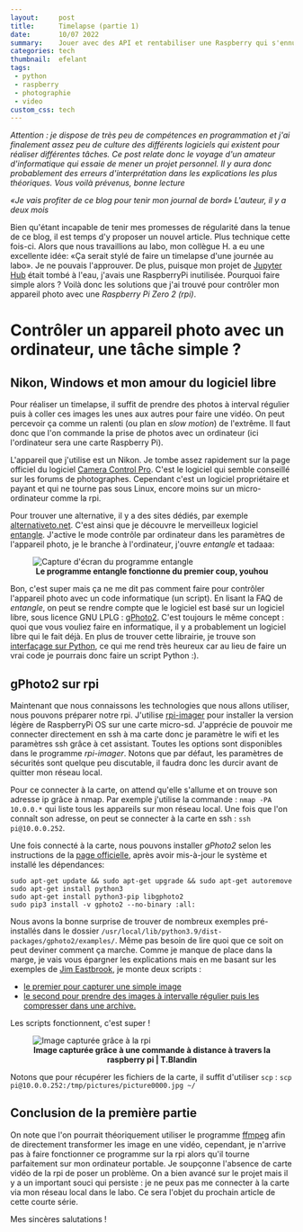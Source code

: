 ```yaml
---
layout:     post
title:      Timelapse (partie 1)
date:       10/07 2022
summary:    Jouer avec des API et rentabiliser une Raspberry qui s'ennuie
categories: tech
thumbnail:  efelant
tags:
 - python
 - raspberry
 - photographie
 - video
custom_css: tech
---
```

<i> Attention : je dispose de très peu de compétences en programmation et j'ai finalement assez peu de culture des différents logiciels qui existent pour réaliser différentes tâches. Ce post relate donc le voyage d'un amateur d'informatique qui essaie de mener un projet personnel. Il y aura donc probablement des erreurs d'interprétation dans les explications les plus théoriques. Vous voilà prévenus, bonne lecture </i>


<right><i>«Je vais profiter de ce blog pour tenir mon journal de bord» <bl/>  L'auteur, il y a deux mois</i></right>



Bien qu'étant incapable de tenir mes promesses de régularité dans la tenue de ce blog, il est temps d'y proposer un nouvel article. 
Plus technique cette fois-ci. Alors que nous travaillions au labo, mon collègue H. a eu une excellente idée: «Ça serait stylé de faire un timelapse d'une journée au labo».
Je ne pouvais l'approuver. De plus, puisque mon projet de [Jupyter Hub](https://towardsdatascience.com/setup-your-home-jupyterhub-on-a-raspberry-pi-7ad32e20eed) était tombé à l'eau, j'avais une RaspberryPi inutilisée. Pourquoi faire simple alors ? Voilà donc les solutions que j'ai trouvé pour contrôler mon appareil photo avec une *Raspberry Pi Zero 2 (rpi)*. 


# Contrôler un appareil photo avec un ordinateur, une tâche simple ?

## Nikon, Windows et mon amour du logiciel libre

Pour réaliser un timelapse, il suffit de prendre des photos à interval régulier puis à coller ces images les unes aux autres pour faire une vidéo. On peut percevoir ça comme un ralenti (ou plan en *slow motion*) de l'extrême. Il faut donc que l'on commande la prise de photos avec un ordinateur (ici l'ordinateur sera une carte Raspberry Pi).

L'appareil que j'utilise est un Nikon. Je tombe assez rapidement sur la page officiel du logiciel [Camera Control Pro](https://downloadcenter.nikonimglib.com/en/download/sw/217.html). C'est le logiciel qui semble conseillé sur les forums de photographes. Cependant c'est un logiciel propriétaire et payant et qui ne tourne pas sous Linux, encore moins sur un micro-ordinateur comme la rpi.

Pour trouver une alternative, il y a des sites dédiés, par exemple [alternativeto.net](https://alternativeto.net/software/camera-control-pro/). C'est ainsi que je découvre le merveilleux logiciel [entangle](https://entangle-photo.org/). J'active le mode contrôle par ordinateur dans les paramètres de l'appareil photo, je le branche à l'ordinateur, j'ouvre *entangle* et tadaaa:

<figure>
   <img src="{{site.url}}/assets/2022-timelapse/entangle.png" 
      alt="Capture d'écran du programme entangle"/>
<figcaption><center><b> Le programme entangle fonctionne du premier coup, youhou</b></center></figcaption>
</figure>

Bon, c'est super mais ça ne me dit pas comment faire pour contrôler l'appareil photo avec un code informatique (un script). En lisant la FAQ de *entangle*, on peut se rendre compte que le logiciel est basé sur un logiciel libre, sous licence GNU LPLG : [gPhoto2](http://www.gphoto.org/). C'est toujours le même concept : quoi que vous vouliez faire en informatique, il y a probablement un logiciel libre qui le fait déjà. En plus de trouver cette librairie, je trouve son [interfaçage sur Python](https://pypi.org/project/gphoto2/), ce qui me rend très heureux car au lieu de faire un vrai code je pourrais donc faire un script Python :).

## gPhoto2 sur rpi

Maintenant que nous connaissons les technologies que nous allons utiliser, nous pouvons préparer notre rpi. J'utilise [rpi-imager](https://www.raspberrypi.com/software/) pour installer la version légère de RaspberryPi OS sur une carte micro-sd. J'apprécie de pouvoir me connecter directement en ssh à ma carte donc je paramètre le wifi et les paramètres ssh grâce à cet assistant. Toutes les options sont disponibles dans le programme *rpi-imager*. Notons que par défaut, les paramètres de sécurités sont quelque peu discutable, il faudra donc les durcir avant de quitter mon réseau local. 

Pour ce connecter à la carte, on attend qu'elle s'allume et on trouve son adresse ip grâce à nmap. Par exemple j'utilise la commande :
`nmap -PA 10.0.0.*` qui liste tous les appareils sur mon réseau local. Une fois que l'on connaît son adresse, on peut se connecter à la carte en ssh : `ssh pi@10.0.0.252`. 

Une fois connecté à la carte, nous pouvons installer *gPhoto2* selon les instructions de la [page officielle](https://pypi.org/project/gphoto2/#raspberry-pi), après avoir mis-à-jour le système et installé les dépendances:
```
sudo apt-get update && sudo apt-get upgrade && sudo apt-get autoremove
sudo apt-get install python3
sudo apt-get install python3-pip libgphoto2
sudo pip3 install -v gphoto2 --no-binary :all:
```

Nous avons la bonne surprise de trouver de nombreux exemples pré-installés dans le dossier `/usr/local/lib/python3.9/dist-packages/gphoto2/examples/`. Même pas besoin de lire quoi que ce soit on peut deviner comment ça marche. Comme je manque de place dans la marge, je vais vous épargner les explications mais en me basant sur les exemples de [Jim Eastbrook](https://github.com/jim-easterbrook/python-gphoto2), je monte deux scripts :
- [le premier pour capturer une simple image]({{site.url}}/assets/2022-timelapse/script_captureimage.py)
- [le second pour prendre des images à intervalle régulier puis les compresser dans une archive.]({{site.url}}/assets/2022-timelapse/script_timelapse.py)


Les scripts fonctionnent, c'est super !

<figure>
   <img src="{{site.url}}/assets/2022-timelapse/rpi.jpg" 
      alt="Image capturée grâce à la rpi"/>
<figcaption><center><b> Image capturée grâce à une commande à distance à travers la raspberry pi | T.Blandin</b></center></figcaption>
</figure>

Notons que pour récupérer les fichiers de la carte, il suffit d'utiliser `scp` : `scp pi@10.0.0.252:/tmp/pictures/picture0000.jpg ~/`

## Conclusion de la première partie

On note que l'on pourrait théoriquement utiliser le programme [ffmpeg](https://ffmpeg.org/) afin de directement transformer les image en une vidéo, cependant, je n'arrive pas à faire fonctionner ce programme sur la rpi alors qu'il tourne parfaitement sur mon ordinateur portable. Je soupçonne l'absence de carte vidéo de la rpi de poser un problème. 
 On a bien avancé sur le projet mais il y a un important souci qui persiste : je ne peux pas me connecter à la carte via mon réseau local dans le labo. Ce sera l'objet du prochain article de cette courte série. 
 
 Mes sincères salutations !
 
 


